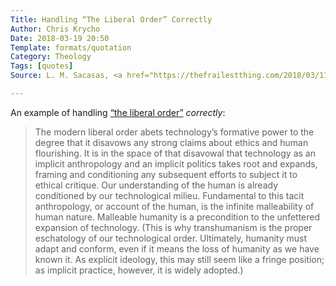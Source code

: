 ```yaml
---
Title: Handling “The Liberal Order” Correctly
Author: Chris Krycho
Date: 2018-03-19 20:50
Template: formats/quotation
Category: Theology
Tags: [quotes]
Source: L. M. Sacasas, <a href="https://thefrailestthing.com/2018/03/11/why-we-cant-have-humane-technology/">“Why We Can't Have Humane Technology”</a> 

---
```


An example of handling [“the liberal order”](http://www.chriskrycho.com/2018/stop-saying-what-capitalism-does.html) *correctly*:

> The modern liberal order abets technology’s formative power to the degree that it disavows any strong claims about ethics and human flourishing. It is in the space of that disavowal that technology as an implicit anthropology and an implicit politics takes root and expands, framing and conditioning any subsequent efforts to subject it to ethical critique. Our understanding of the human is already conditioned by our technological milieu. Fundamental to this tacit anthropology, or account of the human, is the infinite malleability of human nature. Malleable humanity is a precondition to the unfettered expansion of technology. (This is why transhumanism is the proper eschatology of our technological order. Ultimately, humanity must adapt and conform, even if it means the loss of humanity as we have known it. As explicit ideology, this may still seem like a fringe position; as implicit practice, however, it is widely adopted.)

